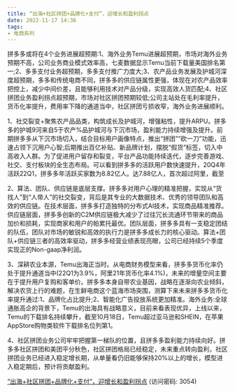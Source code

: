 ```yaml
---
title: “出海+社区拼团+品牌化+支付”，迎增长和盈利拐点
date: 2022-11-17 14:36
tags:
- 电商系列
---
```

拼多多或将在4个业务进展超预期:1、海外业务Temu进展超预期，市场对海外业务预期不高，公司业务商业模式效率高，七麦数据显示Temu当前下载量美国排名第一;2、多多支付业务超预期，多多支付推广力度大;3、农产品业务发展及护城河深度超预期，多多和传统电商不同，拼多多的供应链属性更强，体现在对农产品效率把控上，减少中间价差，且能够利用技术对产品分级，实现高效人货匹配;4、社区拼团业务盈利拐点超预期，市场对社区拼团预期较低;公司主站处在毛利率提升，货币化率提升，费用率下降的通道当中，社区拼团亏损收窄，海外业务进展顺利。
<!-- more -->
1、社交裂变+聚焦农产品品类，构筑成长及护城河，增强粘性，提升ARPU。拼多多的护城9河来自5于农产%品护城河与下沉市场，盈利能力持续增强及提升。前期拼多多从下沉市场切入，结合目标用户画像特点，推出“拼团”“砍一刀”功能，迅速占领下沉用户心智;后期推出百亿补贴、新品牌计划，摆脱“假货”标签，切入中高收入人群。为了促进用户留存和裂变，平台产品功能持续迭代，逐步完善游戏、社交、支付板块的全生态布局。可以看到拼多多的活跃用户数快速提升，20Q4年活跃22Q1，拼多多年活跃买家数为8.82亿人。达7.88亿人，首次超过阿里，截至

2、算法、团队、供应链是底层支撑。拼多多对用户心理的精准把握，实现从“货找人”到“人带人”的社交裂变，背后是其专业的大数据技术、优秀的领导团队和高效的供应链。在技术层面，拼多多打造独特的分布式AI技术，实现商品精准推荐。供应链层面，拼多多创新的C2M供应链极大减少了过往冗长流通环节带来的商品加价和损耗，实现商家和用户的帕累托最优。团队层面，拼多多具有一支稳定团结的队伍，团队对市场的敏锐和高效的执行力是拼多多成长力的核心驱动。算法+团队+供应链三者的高效率驱动，拼多多经营业绩表现亮眼，公司已经持续5个季度实现正的Non-gaap净利润。

3、深耕农业本源，Temu出海正当时。从电商财务模型来看，拼多多货币化率仍处于提升通道当中(22Q1为3.9%，阿里21年货币化率4.1%)，未来的增量空间主要在于提升用户复购和客单价。拼多多本身自带农业基因，战略在逐渐向农业倾斜，解决农货上行的难题，在生鲜电商这个蓝海市场突围，测算下来未来拼多多货币化率提升通过:1、品牌化占比提升;2、智能化广告投放系统更加精准。海外业务:全球通胀高企的背景下，Temu的出海具有战略意义，目前来看表现优异，上线以来，Temu的下载排名持续攀升，截至10月18日，Temu超过亚马逊和SHEIN，在苹果AppStore购物类软件下载排名位列第1。

4、社区拼团业务公司牢牢把握第一梯队的位置，且拼多多盈利能力持续向好。拼多多社区拼团和美团平分秋色，社区拼团格局已经稳定，未来重点转向盈利，社区拼团业务已经进入稳定增长期，从单量看仍旧能够保持20%以上的增长，模型进入稳定期后，预计将贡献盈利。

[“出海+社区拼团+品牌化+支付”，迎增长和盈利拐点](https://url12.ctfile.com/f/3948612-724727889-bef913?p=3054)
(访问密码: 3054)
